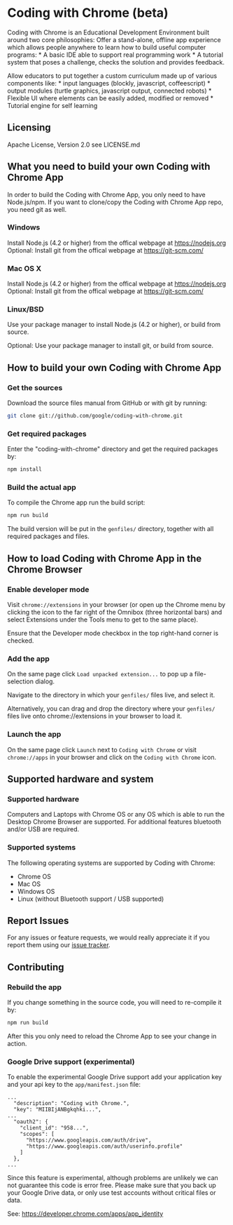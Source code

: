 # Coding with Chrome (beta)

Coding with Chrome is an Educational Development Environment built around two
core philosophies:
  Offer a stand-alone, offline app experience which allows people anywhere to
  learn how to build useful computer programs:
    * A basic IDE able to support real programming work
    * A tutorial system that poses a challenge, checks the solution and
      provides feedback.

  Allow educators to put together a custom curriculum made up of various
  components like:
    * input languages (blockly, javascript, coffeescript)
    * output modules (turtle graphics, javascript output, connected robots)
    * Flexible UI where elements can be easily added, modified or removed
    * Tutorial engine for self learning

## Licensing
Apache License, Version 2.0 see LICENSE.md


## What you need to build your own Coding with Chrome App
In order to build the Coding with Chrome App, you only need to have Node.js/npm.
If you want to clone/copy the Coding with Chrome App repo, you need git as well.

### Windows
Install Node.js (4.2 or higher) from the offical webpage at https://nodejs.org
Optional: Install git from the offical webpage at https://git-scm.com/

### Mac OS X
Install Node.js (4.2 or higher) from the offical webpage at https://nodejs.org
Optional: Install git from the offical webpage at https://git-scm.com/

### Linux/BSD
Use your package manager to install Node.js (4.2 or higher),
or build from source.

Optional: Use your package manager to install git, or build from source.


## How to build your own Coding with Chrome App

### Get the sources
Download the source files manual from GitHub or with git by running:
```bash
git clone git://github.com/google/coding-with-chrome.git
```

### Get required packages
Enter the "coding-with-chrome" directory and get the required packages by:
```bash
npm install
```

### Build the actual app
To compile the Chrome app run the build script:
```bash
npm run build
```
The build version will be put in the `genfiles/` directory, together with all
required packages and files.


## How to load Coding with Chrome App in the Chrome Browser

### Enable developer mode
Visit `chrome://extensions` in your browser (or open up the Chrome menu by
clicking the icon to the far right of the Omnibox (three horizontal bars) and
select Extensions under the Tools menu to get to the same place).

Ensure that the Developer mode checkbox in the top right-hand corner is checked.

### Add the app
On the same page click `Load unpacked extension...` to pop up a file-selection
dialog.

Navigate to the directory in which your `genfiles/` files live, and select it.

Alternatively, you can drag and drop the directory where your `genfiles/` files
live onto chrome://extensions in your browser to load it.

### Launch the app
On the same page click `Launch` next to `Coding with Chrome` or visit
`chrome://apps` in your browser and click on the `Coding with Chrome` icon.


## Supported hardware and system

### Supported hardware
Computers and Laptops with Chrome OS or any OS which is able to run the
Desktop Chrome Browser are supported.
For additional features bluetooth and/or USB are required.

### Supported systems
The following operating systems are supported by Coding with Chrome:
* Chrome OS
* Mac OS
* Windows OS
* Linux (without Bluetooth support / USB supported)

## Report Issues
For any issues or feature requests, we would really appreciate it if you report
them using our [issue tracker](https://github.com/google/coding-with-chrome/issues).


## Contributing

### Rebuild the app
If you change something in the source code, you will need to re-compile it by:
```bash
npm run build
```
After this you only need to reload the Chrome App to see your change in action.

### Google Drive support (experimental)
To enable the experimental Google Drive support add your application key and
your api key to the `app/manifest.json` file:
```
...
  "description": "Coding with Chrome.",
  "key": "MIIBIjANBgkqhki...",
...
  "oauth2": {
    "client_id": "958...",
    "scopes": [
      "https://www.googleapis.com/auth/drive",
      "https://www.googleapis.com/auth/userinfo.profile"
    ]
  },
...
```
Since this feature is experimental, although problems are unlikely we can not
guarantee this code is error free. Please make sure that you back up your
Google Drive data, or only use test accounts without critical files or data.

See: https://developer.chrome.com/apps/app_identity
